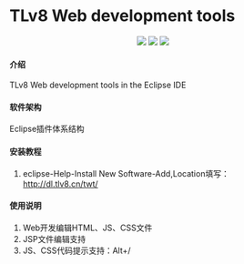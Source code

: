 # TLv8 Web development tools

<p align="center">  
  <a href="#"><img src='https://img.shields.io/badge/jdk-11+-redviolet.svg'/></a>
  <a href='LICENSE'><img src='https://img.shields.io/badge/License-EPL2.0-blue.svg'></img></a>
  <a href='../../releases'><img src='https://img.shields.io/badge/Eclipse-4.30+-blue.svg'></img></a>
</p>

#### 介绍
TLv8 Web development tools in the Eclipse IDE

#### 软件架构
Eclipse插件体系结构


#### 安装教程

1.  eclipse-Help-Install New Software-Add,Location填写：http://dl.tlv8.cn/twt/


#### 使用说明

1.  Web开发编辑HTML、JS、CSS文件
2.  JSP文件编辑支持
3.  JS、CSS代码提示支持：Alt+/

